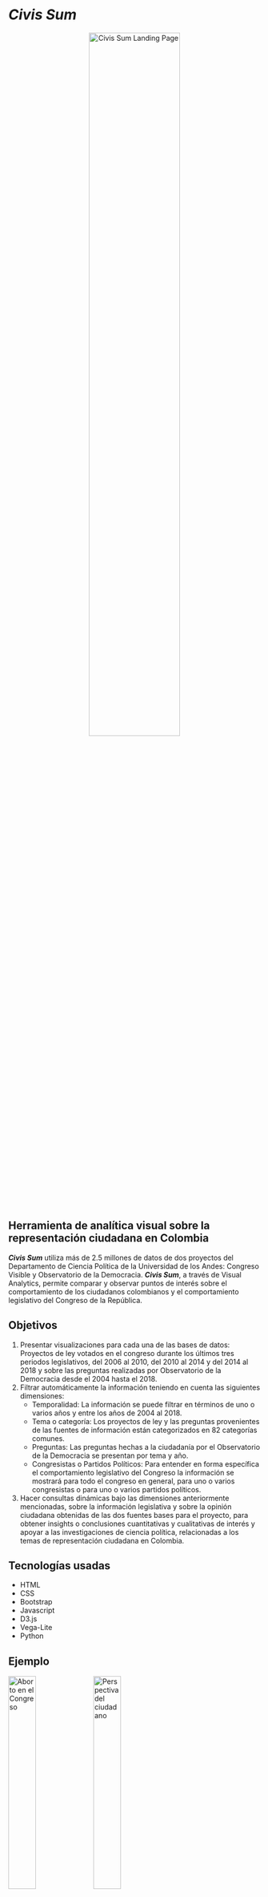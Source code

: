 # *Civis Sum*
<p align="center">
  <img src="https://user-images.githubusercontent.com/42388004/180875368-539ebf97-6733-455b-8d2f-6e6f027bfcc5.png" alt="Civis Sum Landing Page" width=60%/>
</p>

## Herramienta de analítica visual sobre la representación ciudadana en Colombia
***Civis Sum*** utiliza más de 2.5 millones de datos de dos proyectos del Departamento de Ciencia Política de la Universidad de los Andes: Congreso Visible y Observatorio de la Democracia. ***Civis Sum***, a través de Visual Analytics, permite comparar y observar puntos de interés sobre el comportamiento de los ciudadanos colombianos y el comportamiento legislativo del Congreso de la República.

## Objetivos
<ol>
  <li>Presentar visualizaciones para cada una de las bases de datos: Proyectos de ley votados en el congreso durante los últimos tres periodos legislativos, del 2006 al 2010, del 2010 al 2014 y del 2014 al 2018 y sobre las preguntas realizadas por Observatorio de la Democracia desde el 2004 hasta el 2018.</li>
  <li>Filtrar automáticamente la información teniendo en cuenta las siguientes dimensiones:
    <ul>
      <li>Temporalidad: La información se puede filtrar en términos de uno o varios años y entre los años de 2004 al 2018.</li>
      <li>Tema o categoría: Los proyectos de ley y las preguntas provenientes de las fuentes de información están categorizados en 82 categorías comunes.</li>
      <li>Preguntas: Las preguntas hechas a la ciudadanía por el Observatorio de la Democracia se presentan por tema y año.</li>
      <li>Congresistas o Partidos Políticos: Para entender en forma específica el comportamiento legislativo del Congreso la información se mostrará para todo el congreso en general, para uno o varios congresistas o para uno o varios partidos políticos.</li>
    </ul>
  </li>
  <li>Hacer consultas dinámicas bajo las dimensiones anteriormente mencionadas, sobre la información legislativa y sobre la opinión ciudadana obtenidas de las dos fuentes bases para el proyecto, para obtener insights o conclusiones cuantitativas y cualitativas de interés y apoyar a las investigaciones de ciencia política, relacionadas a los temas de representación ciudadana en Colombia.</li>
</ol>

## Tecnologías usadas
- HTML
- CSS
- Bootstrap
- Javascript
- D3.js
- Vega-Lite
- Python

## Ejemplo
<p align="center">
  <section>
    <img src="https://user-images.githubusercontent.com/42388004/180874817-222e28da-f679-4900-ab21-57683f4784c3.png" alt="Aborto en el Congreso" width=33%/>
    <img src="https://user-images.githubusercontent.com/42388004/180880844-715178af-51bb-4170-84cd-2b77064b50e6.png" alt="Perspectiva del ciudadano" width=33%/>
    <img src="https://user-images.githubusercontent.com/42388004/180881077-3eb5178b-6d9f-4942-99dc-ddef3e3476cb.png" alt="Perspectiva del Congreso" width=33%/>   
  </section>
</p>

## Autores
- Andrea Beltrán: https://github.com/acbeltrans
- Nicolás Moreno: https://github.com/namorenoe
- Juan Pablo Rocha: https://github.com/Juanpablor5

## Para conocer más
- **Congreso Visible:** https://congresovisible.uniandes.edu.co/
- **Observatorio de la Democracia:** https://obsdemocracia.org/

